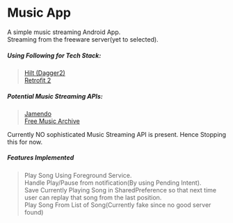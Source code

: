 # Music App
A simple music streaming Android App.</br>
Streaming from the freeware server(yet to selected).

##### Using Following for Tech Stack:
>[Hilt (Dagger2)](https://dagger.dev/hilt/)</br>
[Retrofit 2](https://square.github.io/retrofit/)

##### Potential Music Streaming APIs:
>[Jamendo](https://developer.jamendo.com/v3.0)</br>
[Free Music Archive](https://freemusicarchive.org/)</br>

Currently NO sophisticated Music Streaming API is present. Hence Stopping this for now.</br>
##### Features Implemented
>Play Song Using Foreground Service.</br>
Handle Play/Pause from notification(By using Pending Intent).</br>
Save Currently Playing Song in SharedPreference so that next time user can replay that song from the last position.</br>
Play Song From List of Song(Currently fake since no good server found)</br>
